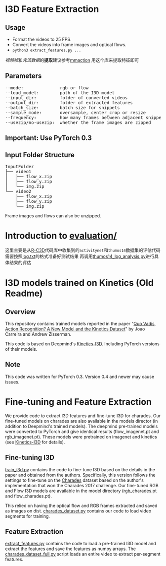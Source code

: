 # I3D Feature Extraction

## Usage
* Format the videos to 25 FPS.
* Convert the videos into frame images and optical flows.
* `python3 extract_features.py ...`

*视频帧*和*光流数据*的**提取**建议参考[mmaction](https://github.com/open-mmlab/mmaction)
用这个库来提取特征即可

## Parameters
<pre>
--mode:              rgb or flow
--load_model:        path of the I3D model
--input_dir:         folder of converted videos
--output_dir:        folder of extracted features
--batch_size:        batch size for snippets
--sample_mode:       oversample, center_crop or resize
--frequency:         how many frames between adjacent snippet
--usezip/no-usezip:  whether the frame images are zipped
</pre>

## Important: Use PyTorch 0.3

## Input Folder Structure
<pre>
InputFolder
├── video1
│   ├── flow_x.zip
│   ├── flow_y.zip
│   └── img.zip
└── video2
    ├── flow_x.zip
    ├── flow_y.zip
    └── img.zip
</pre>
Frame images and flows can also be unzipped.

# Introduction to [evaluation/](evaluation/)
这里主要是从[R-C3D](https://github.com/sunnyxiaohu/R-C3D.pytorch)代码库中收集到的`activitynet`和`thumos14`数据集的评估代码
需要按照[log.txt](evaluation/thumos14/log.txt)的格式准备好测试结果
再调用[thumos14_log_analysis.py](evaluation/thumos14/thumos14_log_analysis.py)进行具体结果的评估

# I3D models trained on Kinetics (Old Readme)

## Overview

This repository contains trained models reported in the paper "[Quo Vadis,
Action Recognition? A New Model and the Kinetics
Dataset](https://arxiv.org/abs/1705.07750)" by Joao Carreira and Andrew
Zisserman.

This code is based on Deepmind's [Kinetics-I3D](https://github.com/deepmind/kinetics-i3d). Including PyTorch versions of their models.

## Note
This code was written for PyTorch 0.3. Version 0.4 and newer may cause issues.


# Fine-tuning and Feature Extraction
We provide code to extract I3D features and fine-tune I3D for charades. Our fine-tuned models on charades are also available in the models director (in addition to Deepmind's trained models). The deepmind pre-trained models were converted to PyTorch and give identical results (flow_imagenet.pt and rgb_imagenet.pt). These models were pretrained on imagenet and kinetics (see [Kinetics-I3D](https://github.com/deepmind/kinetics-i3d) for details). 

## Fine-tuning I3D
[train_i3d.py](train_i3d.py) contains the code to fine-tune I3D based on the details in the paper and obtained from the authors. Specifically, this version follows the settings to fine-tune on the [Charades](allenai.org/plato/charades/) dataset based on the author's implementation that won the Charades 2017 challenge. Our fine-tuned RGB and Flow I3D models are available in the model directory (rgb_charades.pt and flow_charades.pt).

This relied on having the optical flow and RGB frames extracted and saved as images on dist. [charades_dataset.py](charades_dataset.py) contains our code to load video segments for training.

## Feature Extraction
[extract_features.py](extract_features.py) contains the code to load a pre-trained I3D model and extract the features and save the features as numpy arrays. The [charades_dataset_full.py](charades_dataset_full.py) script loads an entire video to extract per-segment features.
